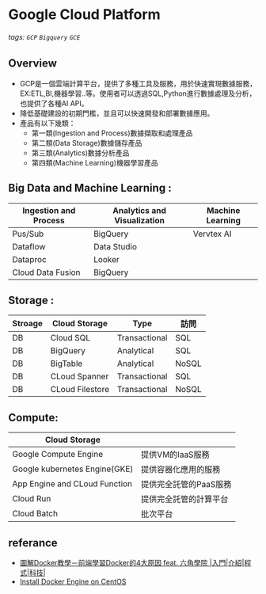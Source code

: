 # Google Cloud Platform
###### tags: `GCP` `Bigquery` `GCE`

Overview
---
-  GCP是一個雲端計算平台，提供了多種工具及服務，用於快速實現數據服務，EX:ETL,BI,機器學習..等。使用者可以透過SQL,Python進行數據處理及分析，也提供了各種AI API。
-  降低基礎建設的初期門檻，並且可以快速開發和部署數據應用。
-  產品有以下幾類：
    - 第一類(Ingestion and Process)數據擷取和處理產品
    - 第二類(Data Storage)數據儲存產品
    - 第三類(Analytics)數據分析產品
    - 第四類(Machine Learning)機器學習產品

**Big Data and Machine Learning** :
------------------------------
|Ingestion and Process |Analytics and Visualization |Machine Learning|
|----------------------|----------------------------|---------------|
|Pus/Sub                |BigQuery                    |Vervtex AI     |   
|Dataflow              |Data Studio                 |               |
|Dataproc              |Looker                      |               |
|Cloud Data Fusion     |BigQuery                    |               |

**Storage** :
------------------------------
|Stroage|Cloud Storage  |  Type       |訪問  |
|-------|---------------|------------ |-----|
|DB     |Cloud SQL      |Transactional|SQL  |
|DB     |BigQuery       |Analytical   |SQL  |
|DB     |BigTable       |Analytical   |NoSQL|
|DB     |CLoud Spanner  |Transactional|SQL  |
|DB     |CLoud Filestore|Transactional|NoSQL|

**Compute**:
------------------------------

|Cloud Storage                |                   |
|-----------------------------|-------------------|
|Google Compute Engine        |提供VM的IaaS服務     |
|Google kubernetes Engine(GKE)|提供容器化應用的服務   |
|App Engine and CLoud Function|提供完全託管的PaaS服務 |
|Cloud Run                    |提供完全託管的計算平台 |
|Cloud Batch                  |批次平台|

## referance
- [圖解Docker教學－前端學習Docker的4大原因 feat. 六角學院 |入門|介紹|程式|科技|](https://www.youtube.com/watch?v=0fFO2ez1dWA)
- [Install Docker Engine on CentOS](https://docs.docker.com/engine/install/centos/)

